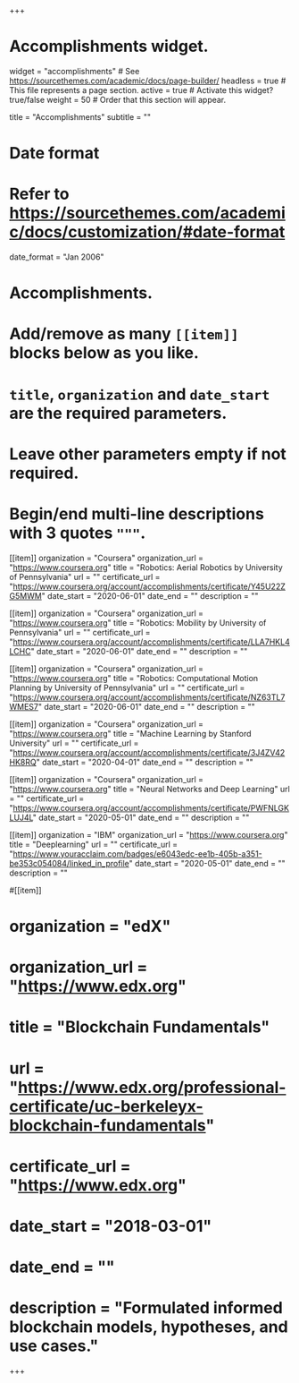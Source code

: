 +++
# Accomplishments widget.
widget = "accomplishments"  # See https://sourcethemes.com/academic/docs/page-builder/
headless = true  # This file represents a page section.
active = true  # Activate this widget? true/false
weight = 50  # Order that this section will appear.

title = "Accomplish&shy;ments"
subtitle = ""

# Date format
#   Refer to https://sourcethemes.com/academic/docs/customization/#date-format
date_format = "Jan 2006"

# Accomplishments.
#   Add/remove as many `[[item]]` blocks below as you like.
#   `title`, `organization` and `date_start` are the required parameters.
#   Leave other parameters empty if not required.
#   Begin/end multi-line descriptions with 3 quotes `"""`.

[[item]]
  organization = "Coursera"
  organization_url = "https://www.coursera.org"
  title = "Robotics: Aerial Robotics by University of Pennsylvania"
  url = ""
  certificate_url = "https://www.coursera.org/account/accomplishments/certificate/Y45U22ZG5MWM"
  date_start = "2020-06-01"
  date_end = ""
  description = ""

[[item]]
  organization = "Coursera"
  organization_url = "https://www.coursera.org"
  title = "Robotics: Mobility by University of Pennsylvania"
  url = ""
  certificate_url = "https://www.coursera.org/account/accomplishments/certificate/LLA7HKL4LCHC"
  date_start = "2020-06-01"
  date_end = ""
  description = ""

[[item]]
  organization = "Coursera"
  organization_url = "https://www.coursera.org"
  title = "Robotics: Computational Motion Planning by University of Pennsylvania"
  url = ""
  certificate_url = "https://www.coursera.org/account/accomplishments/certificate/NZ63TL7WMES7"
  date_start = "2020-06-01"
  date_end = ""
  description = ""

[[item]]
  organization = "Coursera"
  organization_url = "https://www.coursera.org"
  title = "Machine Learning by Stanford University"
  url = ""
  certificate_url = "https://www.coursera.org/account/accomplishments/certificate/3J4ZV42HK8RQ"
  date_start = "2020-04-01"
  date_end = ""
  description = ""


[[item]]
  organization = "Coursera"
  organization_url = "https://www.coursera.org"
  title = "Neural Networks and Deep Learning"
  url = ""
  certificate_url = "https://www.coursera.org/account/accomplishments/certificate/PWFNLGKLUJ4L"
  date_start = "2020-05-01"
  date_end = ""
  description = ""

[[item]]
  organization = "IBM"
  organization_url = "https://www.coursera.org"
  title = "Deeplearning"
  url = ""
  certificate_url = "https://www.youracclaim.com/badges/e6043edc-ee1b-405b-a351-be353c054084/linked_in_profile"
  date_start = "2020-05-01"
  date_end = ""
  description = ""

#[[item]]
#  organization = "edX"
#  organization_url = "https://www.edx.org"
#  title = "Blockchain Fundamentals"
#  url = "https://www.edx.org/professional-certificate/uc-berkeleyx-blockchain-fundamentals"
#  certificate_url = "https://www.edx.org"
#  date_start = "2018-03-01"
#  date_end = ""
#  description = "Formulated informed blockchain models, hypotheses, and use cases."
  

+++
